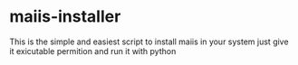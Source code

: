 # maiis-installer
This is the simple and easiest script to install maiis in your system just give it exicutable permition and run it with python
